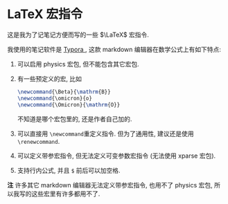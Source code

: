 # LaTeX 宏指令



这是我为了记笔记方便而写的一些 $\LaTeX$ 宏指令.

我使用的笔记软件是 [Typora ](https://typoraio.cn/), 这款 markdown 编辑器在数学公式上有如下特点:

1. 可以启用 physics 宏包, 但不能包含其它宏包.

2. 有一些预定义的宏, 比如

   ```latex
   \newcommand{\Beta}{\mathrm{B}}
   \newcommand{\omicron}{o}
   \newcommand{\Omicron}{\mathrm{O}}
   ```

   不知道是哪个宏包里的, 还是作者自己加的.

3. 可以直接用 `\newcommand`重定义指令. 但为了通用性, 建议还是使用 `\renewcommand`.

4. 可以定义带参宏指令, 但无法定义可变参数宏指令 (无法使用 xparse 宏包).

5. 支持行内公式, 并且 `$` 前后可以加空格.

**注**	许多其它 markdown 编辑器无法定义带参宏指令, 也用不了 physics 宏包, 所以我写的这些宏里有许多都用不了.